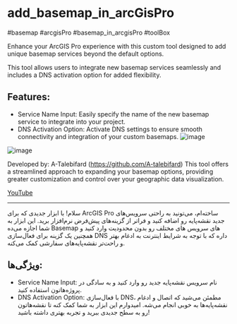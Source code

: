 # add_basemap_in_arcGisPro
#basemap #arcgisPro #basemap_in_arcgisPro #toolBox

Enhance your ArcGIS Pro experience with this custom tool designed to add unique basemap services beyond the default options.

This tool allows users to integrate new basemap services seamlessly and includes a DNS activation option for added flexibility.

## Features:

- Service Name Input: Easily specify the name of the new basemap service to integrate into your project.
- DNS Activation Option: Activate DNS settings to ensure smooth connectivity and integration of your custom basemaps.
![image](https://github.com/user-attachments/assets/a39efa79-0128-4a6b-908b-dd9bd987bd45)


![image](https://github.com/user-attachments/assets/bbbe2c77-4124-439f-991a-cd48fd4493e8)


Developed by: A-Talebifard
(https://github.com/A-talebifard)
This tool offers a streamlined approach to expanding your basemap options, providing greater customization and control over your geographic data visualization.

[YouTube](https://www.youtube.com/watch?v=bdk2sAAguE8)



 -----
 سلام! با ابزار جدیدی که برای ArcGIS Pro ساخته‌ام، می‌تونید به راحتی سرویس‌های جدید نقشه‌پایه رو اضافه کنید و فراتر از گزینه‌های پیش‌فرض نرم‌افزار برید. این ابزار به شما اجازه می‌ده Basemap های سرویس های مختلف رو بدون محدودیت وارد کنید و همچنین یک گزینه برای فعال‌سازی DNS داره که با توجه به شرایط اینترنت به ادغام بهتر و راحت‌تر نقشه‌پایه‌های سفارشی کمک می‌کنه.

## ویژگی‌ها:

- Service Name Input: نام سرویس نقشه‌پایه جدید رو وارد کنید و به سادگی در پروژه‌هاتون استفاده کنید.
- DNS Activation Option: با فعال‌سازی DNS، مطمئن می‌شید که اتصال و ادغام نقشه‌پایه‌ها به خوبی انجام می‌شه.
امیدوارم این ابزار به شما کمک کنه تا نقشه‌هاتون رو به سطح جدیدی ببرید و تجربه بهتری داشته باشید!

